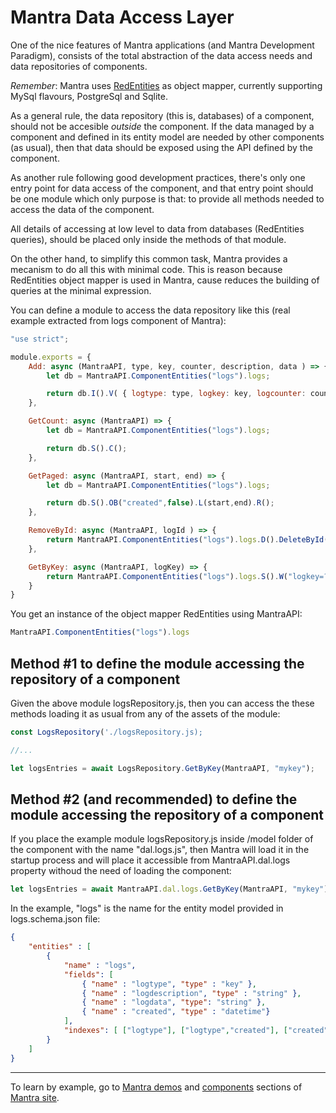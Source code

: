 # Mantra Data Access Layer

One of the nice features of Mantra applications (and Mantra Development Paradigm), consists of the total abstraction of the data access needs and data repositories of components.

*Remember*: Mantra uses [RedEntities](https://github.com/mantrajsframework/redentities) as object mapper, currently supporting MySql flavours, PostgreSql and Sqlite.

As a general rule, the data repository (this is, databases) of a component, should not be accesible *outside* the component. If the data managed by a component and defined in its entity model are needed by other components (as usual), then that data should be exposed using the API defined by the component.

As another rule following good development practices, there's only one entry point for data access of the component, and that entry point should be one module which only purpose is that: to provide all methods needed to access the data of the component.

All details of accessing at low level to data from databases (RedEntities queries), should be placed only inside the methods of that module.

On the other hand, to simplify this common task, Mantra provides a mecanism to do all this with minimal code. This is reason because RedEntities object mapper is used in Mantra, cause reduces the building of queries at the minimal expression.

You can define a module to access the data repository like this (real example extracted from logs component of Mantra):

```js module logsRepository.js
"use strict";

module.exports = {
    Add: async (MantraAPI, type, key, counter, description, data ) => {
        let db = MantraAPI.ComponentEntities("logs").logs;

        return db.I().V( { logtype: type, logkey: key, logcounter: counter, logdescription: description, logdata: data } ).R();
    },

    GetCount: async (MantraAPI) => {
        let db = MantraAPI.ComponentEntities("logs").logs;

        return db.S().C();
    },

    GetPaged: async (MantraAPI, start, end) => {
        let db = MantraAPI.ComponentEntities("logs").logs;

        return db.S().OB("created",false).L(start,end).R();
    },

    RemoveById: async (MantraAPI, logId ) => {
        return MantraAPI.ComponentEntities("logs").logs.D().DeleteById(logId);
    },

    GetByKey: async (MantraAPI, logKey) => {
        return MantraAPI.ComponentEntities("logs").logs.S().W("logkey=?",logKey).OB("created",false).R();
    }
}
```

You get an instance of the object mapper RedEntities using MantraAPI:

```js
MantraAPI.ComponentEntities("logs").logs
```

## Method #1 to define the module accessing the repository of a component

Given the above module logsRepository.js, then you can access the these methods loading it as usual from any of the assets of the module:

```js
const LogsRepository('./logsRepository.js);

//...

let logsEntries = await LogsRepository.GetByKey(MantraAPI, "mykey");
```

## Method #2 (and recommended) to define the module accessing the repository of a component

If you place the example module logsRepository.js inside /model folder of the component with the name "dal.logs.js", then Mantra will load it in the startup process and will place it accessible from MantraAPI.dal.logs property withoud the need of loading the component:

```js
let logsEntries = await MantraAPI.dal.logs.GetByKey(MantraAPI, "mykey");
```

In the example, "logs" is the name for the entity model provided in logs.schema.json file:

```json
{
    "entities" : [
        {
            "name" : "logs",
            "fields": [
                { "name" : "logtype", "type" : "key" },
                { "name" : "logdescription", "type" : "string" },                
                { "name" : "logdata", "type": "string" },
                { "name" : "created", "type" : "datetime"}
            ],
            "indexes": [ ["logtype"], ["logtype","created"], ["created"] ]
        }
    ]
}
```

***
To learn by example, go to [Mantra demos](https://www.mantrajs.com/mantrademos/showall) and [components](https://www.mantrajs.com/marketplacecomponent/components) sections of [Mantra site](https://www.mantrajs.com).